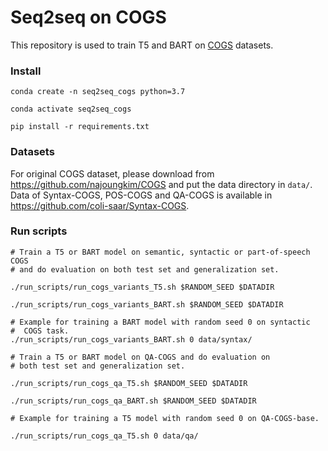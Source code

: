 # Seq2seq on COGS

This repository is used to train T5 and BART on [COGS](https://www.aclweb.org/anthology/2020.emnlp-main.731/) datasets.

### Install

```shell
conda create -n seq2seq_cogs python=3.7

conda activate seq2seq_cogs

pip install -r requirements.txt
```

### Datasets
For original COGS dataset, please download from <https://github.com/najoungkim/COGS> and put the data directory 
in `data/`. Data of Syntax-COGS, POS-COGS and QA-COGS is available in <https://github.com/coli-saar/Syntax-COGS>.

### Run scripts

```shell
# Train a T5 or BART model on semantic, syntactic or part-of-speech COGS 
# and do evaluation on both test set and generalization set. 

./run_scripts/run_cogs_variants_T5.sh $RANDOM_SEED $DATADIR 

./run_scripts/run_cogs_variants_BART.sh $RANDOM_SEED $DATADIR 

# Example for training a BART model with random seed 0 on syntactic 
#  COGS task. 
./run_scripts/run_cogs_variants_BART.sh 0 data/syntax/ 

# Train a T5 or BART model on QA-COGS and do evaluation on 
# both test set and generalization set. 

./run_scripts/run_cogs_qa_T5.sh $RANDOM_SEED $DATADIR 

./run_scripts/run_cogs_qa_BART.sh $RANDOM_SEED $DATADIR 

# Example for training a T5 model with random seed 0 on QA-COGS-base.

./run_scripts/run_cogs_qa_T5.sh 0 data/qa/ 
```

